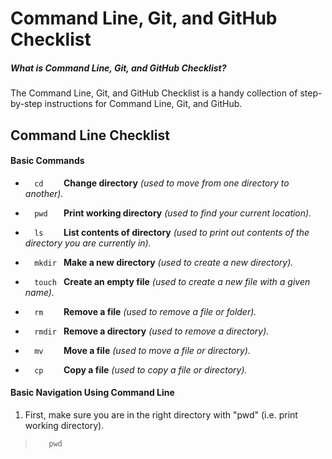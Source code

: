 # Command Line, Git, and GitHub Checklist

##### What is Command Line, Git, and GitHub Checklist?
The Command Line, Git, and GitHub Checklist is a handy collection of step-by-step instructions for Command Line, Git, and GitHub.



## Command Line Checklist

#### Basic Commands
* ```   cd     ``` **Change directory** *(used to move from one directory to another).*

* ```   pwd    ``` **Print working directory** *(used to find your current location).*

* ```   ls     ``` **List contents of directory** *(used to print out contents of the directory you are currently in).*

* ```   mkdir  ``` **Make a new directory** *(used to create a new directory).*

* ```   touch  ``` **Create an empty file** *(used to create a new file with a given name).*

* ```   rm     ``` **Remove a file** *(used to remove a file or folder).*

* ```   rmdir  ``` **Remove a directory** *(used to remove a directory).*

* ```   mv     ``` **Move a file** *(used to move a file or directory).*

* ```   cp     ``` **Copy a file** *(used to copy a file or directory).*

#### Basic Navigation Using Command Line

1. First, make sure you are in the right directory with "pwd" (i.e. print working directory).
> ```    pwd   ```
